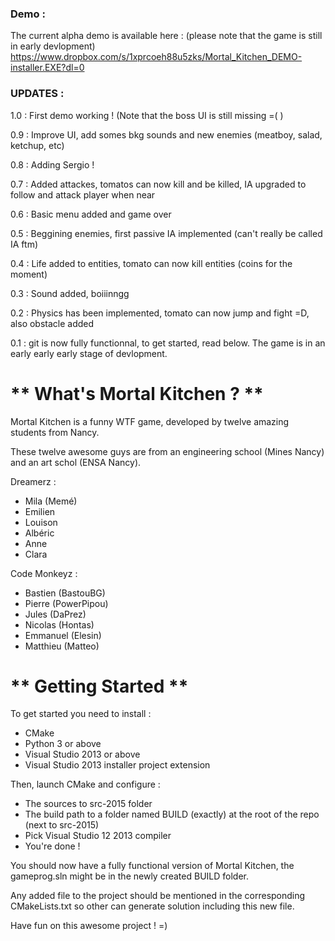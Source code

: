 ### Demo :
The current alpha demo is available here : (please note that the game is still in early devlopment) 
https://www.dropbox.com/s/1xprcoeh88u5zks/Mortal_Kitchen_DEMO-installer.EXE?dl=0

### UPDATES :

1.0 : First demo working ! (Note that the boss UI is still missing =( )

0.9 : Improve UI, add somes bkg sounds and new enemies (meatboy, salad, ketchup, etc)

0.8 : Adding Sergio !

0.7 : Added attackes, tomatos can now kill and be killed, IA upgraded to follow and attack player when near

0.6 : Basic menu added and game over

0.5 : Beggining enemies, first passive IA implemented (can't really be called IA ftm)

0.4 : Life added to entities, tomato can now kill entities (coins for the moment)

0.3 : Sound added, boiiinngg

0.2 : Physics has been implemented, tomato can now jump and fight =D, also obstacle added

0.1 : git is now fully functionnal, to get started, read below. The game is in an early early early stage of devlopment.


# ** What's Mortal Kitchen ? ** 

Mortal Kitchen is a funny WTF game, developed by twelve amazing students from Nancy.

These twelve awesome guys are from an engineering school (Mines Nancy) and an art schol (ENSA Nancy).

Dreamerz :
  * Mila (Memé)
  * Emilien
  * Louison
  * Albéric
  * Anne
  * Clara

Code Monkeyz :
  * Bastien (BastouBG)
  * Pierre (PowerPipou)
  * Jules (DaPrez)
  * Nicolas (Hontas)
  * Emmanuel (Elesin)
  * Matthieu (Matteo)

 
# ** Getting Started **
 
To get started you need to install : 
  * CMake
  * Python 3 or above
  * Visual Studio 2013 or above
  * Visual Studio 2013 installer project extension
 
Then, launch CMake and configure :
  * The sources to src-2015 folder
  * The build path to a folder named BUILD (exactly) at the root of the repo (next to src-2015)
  * Pick Visual Studio 12 2013 compiler
  * You're done !
 
You should now have a fully functional version of Mortal Kitchen, the gameprog.sln might be in the newly created BUILD folder.

Any added file to the project should be mentioned in the corresponding CMakeLists.txt so other can generate solution including this new file. 
 
Have fun on this awesome project ! =)
 
 

